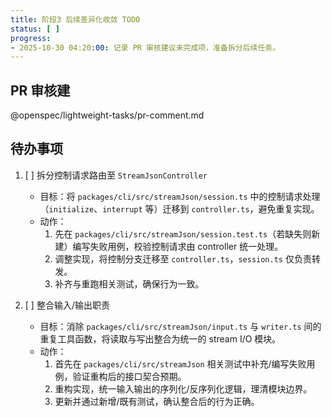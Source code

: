 ```yaml
---
title: 阶段3 后续差异化收敛 TODO
status: [ ]
progress:
- 2025-10-30 04:20:00: 记录 PR 审核建议未完成项，准备拆分后续任务。
---
```


## PR 审核建

@openspec/lightweight-tasks/pr-comment.md

## 待办事项

1. [ ] 拆分控制请求路由至 `StreamJsonController`
   - 目标：将 `packages/cli/src/streamJson/session.ts` 中的控制请求处理（`initialize`、`interrupt` 等）迁移到 `controller.ts`，避免重复实现。
   - 动作：
     1. 先在 `packages/cli/src/streamJson/session.test.ts`（若缺失则新建）编写失败用例，校验控制请求由 controller 统一处理。
     2. 调整实现，将控制分支迁移至 `controller.ts`，`session.ts` 仅负责转发。
     3. 补齐与重跑相关测试，确保行为一致。

2. [ ] 整合输入/输出职责
   - 目标：消除 `packages/cli/src/streamJson/input.ts` 与 `writer.ts` 间的重复工具函数，将读取与写出整合为统一的 stream I/O 模块。
   - 动作：
     1. 首先在 `packages/cli/src/streamJson` 相关测试中补充/编写失败用例，验证重构后的接口契合预期。
     2. 重构实现，统一输入输出的序列化/反序列化逻辑，理清模块边界。
     3. 更新并通过新增/既有测试，确认整合后的行为正确。
